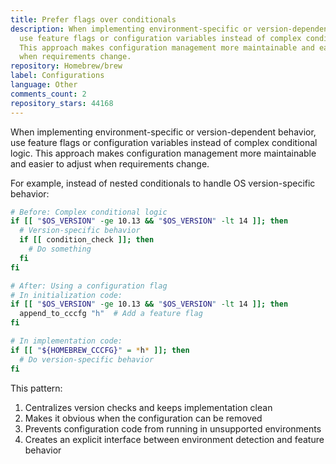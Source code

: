 ```yaml
---
title: Prefer flags over conditionals
description: When implementing environment-specific or version-dependent behavior,
  use feature flags or configuration variables instead of complex conditional logic.
  This approach makes configuration management more maintainable and easier to adjust
  when requirements change.
repository: Homebrew/brew
label: Configurations
language: Other
comments_count: 2
repository_stars: 44168
---
```


When implementing environment-specific or version-dependent behavior, use feature flags or configuration variables instead of complex conditional logic. This approach makes configuration management more maintainable and easier to adjust when requirements change.

For example, instead of nested conditionals to handle OS version-specific behavior:

```bash
# Before: Complex conditional logic
if [[ "$OS_VERSION" -ge 10.13 && "$OS_VERSION" -lt 14 ]]; then
  # Version-specific behavior
  if [[ condition_check ]]; then
    # Do something
  fi
fi

# After: Using a configuration flag
# In initialization code:
if [[ "$OS_VERSION" -ge 10.13 && "$OS_VERSION" -lt 14 ]]; then
  append_to_cccfg "h"  # Add a feature flag
fi

# In implementation code:
if [[ "${HOMEBREW_CCCFG}" = *h* ]]; then
  # Do version-specific behavior
fi
```

This pattern:
1. Centralizes version checks and keeps implementation clean
2. Makes it obvious when the configuration can be removed
3. Prevents configuration code from running in unsupported environments
4. Creates an explicit interface between environment detection and feature behavior